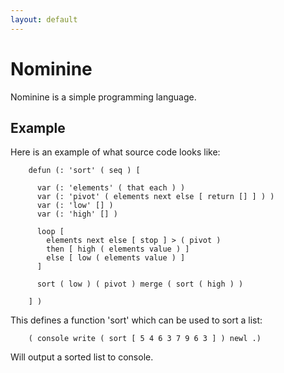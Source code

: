 ```yaml
---
layout: default
---
```


Nominine
========

Nominine is a simple programming language.

Example
-------

Here is an example of what source code looks like:

        defun (: 'sort' ( seq ) [

          var (: 'elements' ( that each ) )
          var (: 'pivot' ( elements next else [ return [] ] ) )
          var (: 'low' [] )
          var (: 'high' [] )

          loop [
            elements next else [ stop ] > ( pivot )
            then [ high ( elements value ) ]
            else [ low ( elements value ) ]
          ]

          sort ( low ) ( pivot ) merge ( sort ( high ) )

        ] )

This defines a function 'sort' which can be used to sort a list:

        ( console write ( sort [ 5 4 6 3 7 9 6 3 ] ) newl .)

Will output a sorted list to console.

